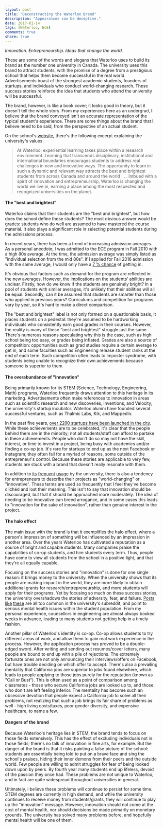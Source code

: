 ```yaml
---
layout: post
title: "Deconstructing the Waterloo Brand"
description: "Appearances can be deceptive."
date: 2017-01-14
tags: [Waterloo, ECE]
comments: true
share: true
---
```


*Innovation. Entrepreneurship. Ideas that change the world.* 

These are some of the words and slogans that Waterloo uses to build its brand as the number one university in Canada. The university uses this brand to attract students, with the promise of a degree from a prestigious school that helps them become successful in the real world. Advertisements boast of the strongest academic students, founders of startups, and individuals who conduct world-changing research. These success stories reinforce the idea that students who attend the university will be successful.

The brand, however, is like a book cover; it looks good in theory, but it doesn't tell the whole story. From my experiences here as an undergrad, I believe that the brand conveyed isn't an accurate representation of the typical student's experience. There are some things about the brand that I believe need to be said, from the perspective of an actual student.

On the school's [website](https://uwaterloo.ca/about/what-we-stand), there's the following excerpt explaining the university's values:

> At Waterloo, experiential learning takes place within a research environment. Learning that transcends disciplinary, institutional and international boundaries encourages students to address real challenges in new and innovative ways. The opportunity to learn in such a dynamic and relevant way attracts the best and brightest students from across Canada and around the world . . . Imbued with a spirit of innovation and entrepreneurship, Waterloo is changing the world we live in, earning a place among the most respected and recognized universities on the planet. 

#### The "best and brightest"

Waterloo claims that their students are the "best and brightest", but how does the school define these students? The most obvious answer would be grades: students who do well are assumed to have mastered the course material. It also plays a significant role in selecting potential students during the admissions process.

In recent years, there has been a trend of increasing admission averages. As a personal anecdote, I was admitted to the ECE program in Fall 2010 with a high 80s average. At the time, the admission average was simply listed as "individual selection from the mid 80s". If I applied for Fall 2016 admission with the same average, I would only have a [7 % chance](/images/admissionaverages.PNG) of getting in. 

It's obvious that factors such as demand for the program are reflected in the new averages. However, the implications on the students' abilities are unclear. Firstly, how do we know if the students are genuinely bright? In a pool of students with similar averages, it's unlikely that their abilities will all be equal. Secondly, can it be assumed that students are smarter than those who applied in previous years? Curriculums and competition for programs vary by year, so it's hard to make a direct comparison.

The "best and brightest" label is not only formed on a questionable basis, it places students on a pedestal: they're assumed to be hardworking individuals who consistently earn good grades in their courses. However, the reality is many of these "best and brightest" struggle just the same. There's numerous reasons speculating why this is the case, such as high school being too easy, or grades being inflated. Grades are also a source of competition: opportunities such as grad studies require a certain average to get in, and some faculties such as Engineering release student ranks at the end of each term. Such competition often leads to imposter syndrome, with students being unable to recognize their own achievements because someone is superior to them.

#### The overabundance of "innovation"

Being primarily known for its STEM (Science, Technology, Engineering, Math) programs, Waterloo frequently draws attention to this heritage in its marketing. Advertisements often make references to innovation in areas such as scientific research and new discoveries, inventions, and Velocity, the university's startup incubator. Waterloo alumni have founded several successful ventures, such as Thalmic Labs, Kik, and MappedIn. 

In the past five years, [over 2200 startups have been launched in the city](https://www.thestar.com/news/insight/2016/02/07/meet-the-university-of-waterloo-dropouts-living-the-digital-dream.html). While these achievements are to be celebrated, it's clear that the people behind them are in the minority; not all students/staff can afford to partake in these achievements. People who don't do so may not have the skill, interest, or time to invest in a project, being busy with academics and/or finding a co-op job. It's rare for startups to end up as the next Facebook or Instagram; they often fail for a myriad of reasons, some outside of the entrepreneur's control. Because these stories are applicable to very few, students are stuck with a brand that doesn't really resonate with them.

In addition to [its](/images/innovation1.png) [frequent](/images/innovation2.png) [usage](/images/innovation3.png) by the university, there is also a tendency for entrepreneurs to describe their projects as "world-changing" or "innovative". These terms are used so frequently that I feel they've become clichéd and lost their meaning. This isn't to say that innovation should be discouraged, but that it should be approached more moderately. The idea of needing to be innovative can breed arrogance, and in some cases this leads to "innovation for the sake of innovation", rather than genuine interest in the project.

#### The halo effect

The main issue with the brand is that it exemplifies the halo effect, where a person's impression of something will be influenced by an impression in another area. Over the years Waterloo has cultivated a reputation as a source of bright and capable students. Many companies praise the capabilities of co-op students, and hire students every term. Thus, people have come to view all students from the school in a positive light, and that they're all equally capable. 

Focusing on the success stories and "innovation" is done for one single reason: it brings money to the university. When the university shows that its people are making impact in the world, they are more likely to obtain additional grants for research/entrepreneurship, and more students will apply for their programs. Yet by focusing so much on these success stories, the university overshadows the stories of adversity, fear, and failure. [Posts](/images/mentalhealth.png) [like](/images/mentalhealth2.png) [these](/images/mentalhealth3.png) are all too common in the university's subreddit, and point to serious mental health issues within the student population. From my personal experience, counsellors in engineering are almost always booked weeks in advance, leading to many students not getting help in a timely fashion. 

Another pillar of Waterloo's identity is co-op. Co-op allows students to try different areas of work, and allow them to gain real work experience in the process. However, the application process has proved to be a double-edged sword. After writing and sending out resumes/cover letters, many people are bound to end up with a pile of rejections. The extremely fortunate ones are not only announcing their interviews/offers on Facebook, but have trouble deciding on which offer to accept. There's also a prevailing mentality that California jobs are superior to jobs found elsewhere, which leads to people applying to those jobs purely for the reputation (known as "Cali or Bust"). This is often used as a point of comparison among classmates - those who secure California jobs are looked up to, and those who don't are left feeling inferior. The mentality has become such an obsessive devotion that people expect a California job to solve all their problems, not realizing that such a job brings its fair share of problems as well - high living costs/taxes, poor gender diversity, and expensive healthcare, to name a few. 

#### Dangers of the brand

Because Waterloo's heritage lies in STEM, the brand tends to focus on those fields extensively. This has the effect of excluding individuals not in those fields; there's no talk of innovation in fine arts, for example. But the danger of the brand is that it risks painting a false picture of the school: students are essentially being told to put on a brave face and sing the school's praises, hiding their inner demons from their peers and the outside world. Few people are willing to admit struggles for fear of being looked down upon by peers. By fourth year many students end up lifeless, devoid of the passion they once had. These problems are not unique to Waterloo, and in fact are quite widespread throughout universities in general. 

Ultimately, I believe these problems will continue to persist for some time. STEM degrees are currently in high demand, and while the university continues to receive money from students/grants, they will continue to play up the "innovation" message. However, innovation should not come at the cost of mental health, nor should decisions be made primarily on monetary grounds. The university has solved many problems before, and hopefully mental health will be one of them.
